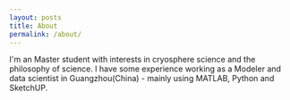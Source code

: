 ```yaml
---
layout: posts
title: About
permalink: /about/
---
```


I'm an Master student with interests in cryosphere science and the philosophy of science. I have some experience working as a Modeler and data scientist in Guangzhou(China) - mainly using MATLAB, Python and SketchUP.
